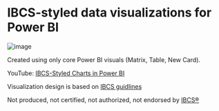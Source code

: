 # IBCS-styled data visualizations for Power BI

![image](https://github.com/user-attachments/assets/ed66d986-6acb-4a3f-840f-bbff9373d7bc)

Created using only core Power BI visuals (Matrix, Table, New Card).

YouTube: [IBCS-Styled Charts in Power BI](https://www.youtube.com/playlist?list=PL6qbun6zBOG2OxTNweOq7YPhD503jPTYk)

Visualization design is based on [IBCS guidlines](https://www.ibcs.com/ibcs-standards-1-2/)

Not produced, not certified, not authorized, not endorsed by [IBCS®](https://www.ibcs.com/)
